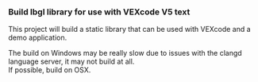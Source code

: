 ### Build lbgl library for use with VEXcode V5 text

This project will build a static library that can be used with VEXcode and a demo application.

The build on Windows may be really slow due to issues with the clangd language server, it may not build at all.  
If possible, build on OSX.